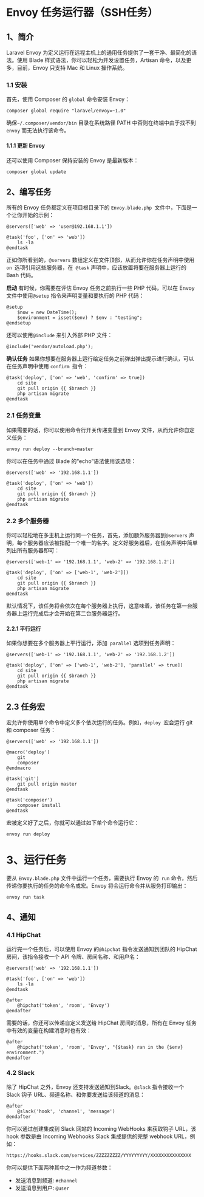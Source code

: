 # Envoy 任务运行器（SSH任务）

## 1、简介
Laravel Envoy 为定义运行在远程主机上的通用任务提供了一套干净、最简化的语法。使用 Blade 样式语法，你可以轻松为开发设置任务，Artisan 命令，以及更多，目前，Envoy 只支持 Mac 和 Linux 操作系统。

### 1.1 安装
首先，使用 Composer 的 `global` 命令安装 Envoy：

```
composer global require "laravel/envoy=~1.0"
```

确保`~/.composer/vendor/bin` 目录在系统路径 PATH 中否则在终端中由于找不到 `envoy` 而无法执行该命令。

#### 1.1.1 更新 Envoy
还可以使用 Composer 保持安装的 Envoy 是最新版本：

```
composer global update
```

## 2、编写任务
所有的 Envoy 任务都定义在项目根目录下的 `Envoy.blade.php `文件中，下面是一个让你开始的示例：

```
@servers(['web' => 'user@192.168.1.1'])

@task('foo', ['on' => 'web'])
    ls -la
@endtask
```

正如你所看到的，`@servers` 数组定义在文件顶部，从而允许你在任务声明中使用 `on `选项引用这些服务器，在` @task` 声明中，应该放置将要在服务器上运行的 Bash 代码。

**启动**
有时候，你需要在评估 Envoy 任务之前执行一些 PHP 代码，可以在 Envoy 文件中使用`@setup` 指令来声明变量和要执行的 PHP 代码：

```
@setup
    $now = new DateTime();
    $environment = isset($env) ? $env : "testing";
@endsetup
```

还可以使用`@include` 来引入外部 PHP 文件：

```
@include('vendor/autoload.php');
```

**确认任务**
如果你想要在服务器上运行给定任务之前弹出弹出提示进行确认，可以在任务声明中使用 `confirm `指令：

```
@task('deploy', ['on' => 'web', 'confirm' => true])
    cd site
    git pull origin {{ $branch }}
    php artisan migrate
@endtask
```

### 2.1 任务变量
如果需要的话，你可以使用命令行开关传递变量到 Envoy 文件，从而允许你自定义任务：

```
envoy run deploy --branch=master
```

你可以在任务中通过 Blade 的“echo”语法使用该选项：

```
@servers(['web' => '192.168.1.1'])

@task('deploy', ['on' => 'web'])
    cd site
    git pull origin {{ $branch }}
    php artisan migrate
@endtask
```

### 2.2 多个服务器
你可以轻松地在多主机上运行同一个任务，首先，添加额外服务器到`@servers` 声明，每个服务器应该被指配一个唯一的名字。定义好服务器后，在任务声明中简单列出所有服务器即可：

```
@servers(['web-1' => '192.168.1.1', 'web-2' => '192.168.1.2'])

@task('deploy', ['on' => ['web-1', 'web-2']])
    cd site
    git pull origin {{ $branch }}
    php artisan migrate
@endtask
```

默认情况下，该任务将会依次在每个服务器上执行，这意味着，该任务在第一台服务器上运行完成后才会开始在第二台服务器运行。

#### 2.2.1 平行运行
如果你想要在多个服务器上平行运行，添加` parallel` 选项到任务声明：

```
@servers(['web-1' => '192.168.1.1', 'web-2' => '192.168.1.2'])

@task('deploy', ['on' => ['web-1', 'web-2'], 'parallel' => true])
    cd site
    git pull origin {{ $branch }}
    php artisan migrate
@endtask
```

## 2.3 任务宏
宏允许你使用单个命令中定义多个依次运行的任务。例如，`deploy `宏会运行 git 和 composer 任务：

```
@servers(['web' => '192.168.1.1'])

@macro('deploy')
    git
    composer
@endmacro

@task('git')
    git pull origin master
@endtask

@task('composer')
    composer install
@endtask
```

宏被定义好了之后，你就可以通过如下单个命令运行它：

```
envoy run deploy
```

# 3、运行任务
要从 `Envoy.blade.php` 文件中运行一个任务，需要执行 Envoy 的` run` 命令，然后传递你要执行的任务的命令名或宏。Envoy 将会运行命令并从服务打印输出：

```
envoy run task
```

## 4、通知

### 4.1 HipChat
运行完一个任务后，可以使用 Envoy 的`@hipchat` 指令发送通知到团队的 HipChat 房间，该指令接收一个 API 令牌、房间名称、和用户名：

```
@servers(['web' => '192.168.1.1'])

@task('foo', ['on' => 'web'])
    ls -la
@endtask

@after
    @hipchat('token', 'room', 'Envoy')
@endafter
```

需要的话，你还可以传递自定义发送给 HipChat 房间的消息，所有在 Envoy 任务中有效的变量在构建消息时也有效：

```
@after
    @hipchat('token', 'room', 'Envoy', "{$task} ran in the {$env} environment.")
@endafter
```

### 4.2 Slack
除了 HipChat 之外，Envoy 还支持发送通知到Slack。`@slack` 指令接收一个 Slack 钩子 URL、频道名称、和你要发送给该频道的消息：

```
@after
    @slack('hook', 'channel', 'message')
@endafter
```

你可以通过创建集成到 Slack 网站的 Incoming WebHooks 来获取钩子 URL，该 hook 参数是由 Incoming Webhooks Slack 集成提供的完整 webhook URL，例如：

```
https://hooks.slack.com/services/ZZZZZZZZZ/YYYYYYYYY/XXXXXXXXXXXXXXX
```

你可以提供下面两种其中之一作为频道参数：

- 	发送消息到频道: `#channel `
- 	发送消息到用户: `@user`